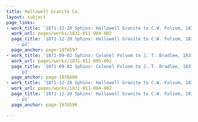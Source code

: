 ```yaml
---
title: Hallowell Granite Co.
layout: subject
page_links:
- work_title: '1871-12-20 Sphinx: Hallowell Granite to C.W. Folsom, 1831.011.004-002'
  work_url: pages/works/1831-011-004-002
  page_title: '1871-12-20 Sphinx: Hallowell Granite to C.W. Folsom, 1831.011.004-002
    - p2'
  page_anchor: page-1076597
- work_title: '1871-09-02 Sphinx: Colonel Folsom to J. T. Bradlee, 1831.011.005-002'
  work_url: pages/works/1831-011-005-002
  page_title: '1871-09-02 Sphinx: Colonel Folsom to J. T. Bradlee, 1831.011.005-002
    - p3'
  page_anchor: page-1076600
- work_title: '1871-12-20 Sphinx: Hallowell Granite to C.W. Folsom, 1831.011.004-002'
  work_url: pages/works/1831-011-004-002
  page_title: '1871-12-20 Sphinx: Hallowell Granite to C.W. Folsom, 1831.011.004-002
    - p1'
  page_anchor: page-1076596

---
```

